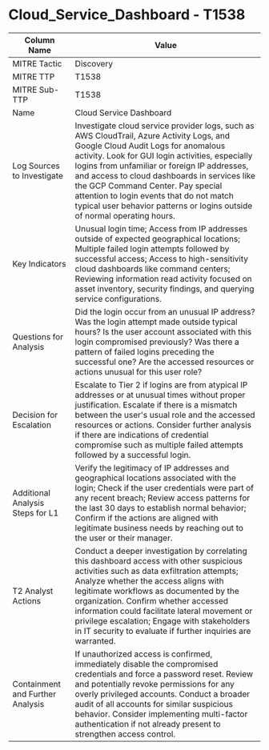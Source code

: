 # Cloud_Service_Dashboard - T1538

| Column Name | Value |
|-------------|-------|
| MITRE Tactic | Discovery |
| MITRE TTP | T1538 |
| MITRE Sub-TTP | T1538 |
| Name | Cloud Service Dashboard |
| Log Sources to Investigate | Investigate cloud service provider logs, such as AWS CloudTrail, Azure Activity Logs, and Google Cloud Audit Logs for anomalous activity. Look for GUI login activities, especially logins from unfamiliar or foreign IP addresses, and access to cloud dashboards in services like the GCP Command Center. Pay special attention to login events that do not match typical user behavior patterns or logins outside of normal operating hours. |
| Key Indicators | Unusual login time; Access from IP addresses outside of expected geographical locations; Multiple failed login attempts followed by successful access; Access to high-sensitivity cloud dashboards like command centers; Reviewing information read activity focused on asset inventory, security findings, and querying service configurations. |
| Questions for Analysis | Did the login occur from an unusual IP address? Was the login attempt made outside typical hours? Is the user account associated with this login compromised previously? Was there a pattern of failed logins preceding the successful one? Are the accessed resources or actions unusual for this user role? |
| Decision for Escalation | Escalate to Tier 2 if logins are from atypical IP addresses or at unusual times without proper justification. Escalate if there is a mismatch between the user's usual role and the accessed resources or actions. Consider further analysis if there are indications of credential compromise such as multiple failed attempts followed by a successful login. |
| Additional Analysis Steps for L1 | Verify the legitimacy of IP addresses and geographical locations associated with the login; Check if the user credentials were part of any recent breach; Review access patterns for the last 30 days to establish normal behavior; Confirm if the actions are aligned with legitimate business needs by reaching out to the user or their manager. |
| T2 Analyst Actions | Conduct a deeper investigation by correlating this dashboard access with other suspicious activities such as data exfiltration attempts; Analyze whether the access aligns with legitimate workflows as documented by the organization. Confirm whether accessed information could facilitate lateral movement or privilege escalation; Engage with stakeholders in IT security to evaluate if further inquiries are warranted. |
| Containment and Further Analysis | If unauthorized access is confirmed, immediately disable the compromised credentials and force a password reset. Review and potentially revoke permissions for any overly privileged accounts. Conduct a broader audit of all accounts for similar suspicious behavior. Consider implementing multi-factor authentication if not already present to strengthen access control. |
